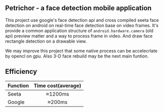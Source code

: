 ## Petrichor - a face detection mobile application

This project use google's face detection api and cross compiled seeta face detection on android on real-time face detection base on video frames. It's provide a common application structure of `android.hardware.camera` (old api) preview matter and a way to process frame in video. And draw face rectangle detection on a drawable view.

We may improve this project that some native process can be accelecrlate by opencl on gpu. Also 3-D face rebuild may be the next main funtion.


## Efficiency
Function|Time cost(average)
--------|:---------------:
Seeta   |≈1200ms
Google  |≈200ms
